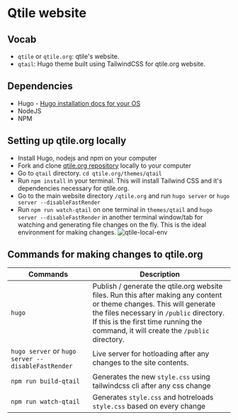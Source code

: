 # Qtile website
## Vocab
- `qtile` or `qtile.org`: qtile's website.
- `qtail`: Hugo theme built using TailwindCSS for qtile.org website.

## Dependencies
- Hugo - [Hugo installation docs for your OS](https://gohugo.io/installation/)
- NodeJS
- NPM

## Setting up qtile.org locally
- Install Hugo, nodejs and npm on your computer 
- Fork and clone [qtile.org repository](https://github.com/qtile/qtile.org) locally to your computer
- Go to `qtail` directory. `cd qtile.org/themes/qtail`
- Run `npm install` in your terminal. This will install Tailwind CSS and it's dependencies necessary for qtile.org.
- Go to the main website directory `/qtile.org` and run `hugo server` or `hugo server --disableFastRender`
- Run `npm run watch-qtail` on one terminal in `themes/qtail` and `hugo server --disableFastRender` in another terminal window/tab for watching and generating file changes on the fly. This is the ideal environment for making changes.
![qtile-local-env](https://github.com/unsungNovelty/qtile.org/assets/11845908/3ebda6b9-1d22-4685-9cf1-79f5f81b83ef)


## Commands for making changes to qtile.org

| Commands      | Description
| ------------- | -----------
| `hugo`        | Publish / generate the qtile.org website files. Run this after making any content or theme changes. This will generate the files necessary in `/public` directory. If this is the first time running the command, it will create the `/public` directory.
| `hugo server` or `hugo server --disableFastRender` | Live server for hotloading after any changes to the site contents.
| `npm run build-qtail` | Generates the new `style.css` using tailwindcss cli after any css change
| `npm run watch-qtail` | Generates `style.css` and hotreloads `style.css` based on every change
